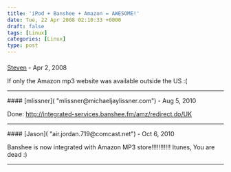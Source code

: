 ```yaml
---
title: 'iPod + Banshee + Amazon = AWESOME!'
date: Tue, 22 Apr 2008 02:10:33 +0000
draft: false
tags: [Linux]
categories: [Linux]
type: post
---
```



#### 
[Steven]( "steven.moix@axianet.ch") - <time datetime="2008-04-22 03:26:33">Apr 2, 2008</time>

If only the Amazon mp3 website was available outside the US :(
<hr />
#### 
[mlissner]( "mlissner@michaeljaylissner.com") - <time datetime="2010-08-06 18:26:21">Aug 5, 2010</time>

Done: http://integrated-services.banshee.fm/amz/redirect.do/UK
<hr />
#### 
[Jason]( "air.jordan.719@comcast.net") - <time datetime="2010-10-02 12:10:28">Oct 6, 2010</time>

Banshee is now integrated with Amazon MP3 store!!!!!!!!!!! Itunes, You are dead :)
<hr />
